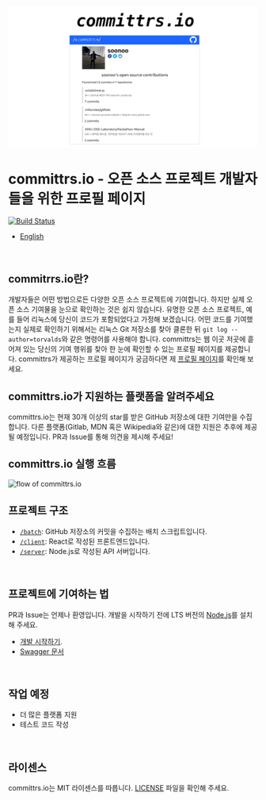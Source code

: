 ![soonoo's profile](soonoo-profile.png)
<br />
# committrs.io - 오픈 소스 프로젝트 개발자들을 위한 프로필 페이지
[![Build Status](https://travis-ci.com/soonoo/committrs.io.svg?branch=master)](https://travis-ci.com/soonoo/committrs)  
* [English](README.md)  
<br />

## commitrrs.io란?
개발자들은 어떤 방법으로든 다양한 오픈 소스 프로젝트에 기여합니다. 하지만 실제 오픈 소스 기여물을 눈으로 확인하는 것은 쉽지 않습니다. 유명한 오픈 소스 프로젝트, 예를 들어 리눅스에 당신이 코드가 포함되었다고 가정해 보겠습니다. 어떤 코드를 기여했는지 실제로 확인하기 위해서는 리눅스 Git 저장소를 찾아 클론한 뒤 `git log --author=torvalds`와 같은 명령어를 사용해야 합니다. committrs는 웹 이곳 저곳에 흩어져 있는 당신의 기여 행위를 찾아 한 눈에 확인할 수 있는 프로필 페이지를 제공합니다. committrs가 제공하는 프로필 페이지가 궁금하다면 제 [프로필 페이지](https://committrs.io/soonoo)를 확인해 보세요.
 <br />
## committrs.io가 지원하는 플랫폼을 알려주세요
committrs.io는 현재 30개 이상의 star를 받은 GitHub 저장소에 대한 기여만을 수집합니다. 다른 플랫폼(Gitlab, MDN 혹은 Wikipedia와 같은)에 대한 지원은 추후에 제공될 예정입니다. PR과 Issue를 통해 의견을 제시해 주세요!
 <br />
## committrs.io 실행 흐름
![flow of committrs.io](https://raw.githubusercontent.com/soonoo/committrs.io/master/app-flow.png)
 <br />
## 프로젝트 구조
- [`/batch`](https://github.com/soonoo/committrs.io/tree/master/batch): GitHub 저장소의 커밋을 수집하는 배치 스크립트입니다.
- [`/client`](https://github.com/soonoo/committrs.io/tree/master/client): React로 작성된 프론트엔드입니다.
- [`/server`](https://github.com/soonoo/committrs.io/tree/master/server): Node.js로 작성된 API 서버입니다.

<br />

## 프로젝트에 기여하는 법
PR과 Issue는 언제나 환영입니다. 개발을 시작하기 전에 LTS 버전의 [Node.js](https://nodejs.org/)를 설치해 주세요.  
- [개발 시작하기](CONTRIBUTING.md).
- [Swagger 문서](https://api.committrs.io/swagger)

<br />

## 작업 예정
- 더 많은 플랫폼 지원
- 테스트 코드 작성

<br />

## 라이센스
committrs.io는 MIT 라이센스를 따릅니다. [LICENSE](LICENSE.md) 파일을 확인해 주세요.

